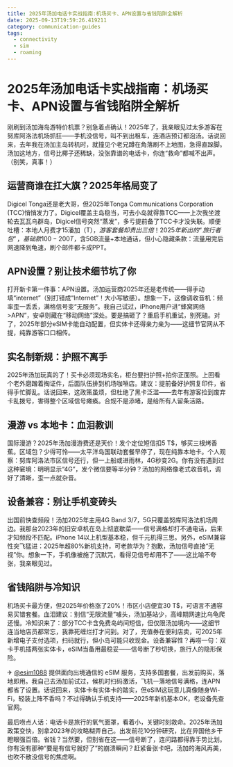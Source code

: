 ```yaml
---
title: 2025年汤加电话卡实战指南:机场买卡、APN设置与省钱陷阱全解析
date: 2025-09-13T19:59:26.419211
category: communication-guides
tags:
  - connectivity
  - sim
  - roaming
---
```


# 2025年汤加电话卡实战指南：机场买卡、APN设置与省钱陷阱全解析

刚刷到汤加海岛游特价机票？别急着点确认！2025年了，我亲眼见过太多游客在努库阿洛法机场抓狂——手机没信号，叫不到出租车，连酒店预订都泡汤。话说回来，去年我在汤加主岛转机时，就撞见个老兄蹲在角落刷不上地图，急得直跺脚。汤加这地方，信号比椰子还稀缺，没张靠谱的电话卡，你连“救命”都喊不出声。（别笑，真事！）

## 运营商谁在扛大旗？2025年格局变了
Digicel Tonga还是老大哥，但2025年Tonga Communications Corporation (TCC)悄悄发力了。Digicel覆盖主岛稳当，可去小岛就得靠TCC——上次我坐渡轮去瓦瓦乌群岛，Digicel信号突然“蒸发”，多亏提前备了TCC卡才没失联。顺便吐槽：本地人月费才15潘加（T$），游客套餐却贵出三倍！2025年新出的“旅行者包”，基础款100-200 T$，含5GB流量+本地通话，但小心隐藏条款：流量用完后网速降到龟速，刷个邮件都卡成PPT。

## APN设置？别让技术细节坑了你
打开新卡第一件事：APN设置。汤加运营商2025年还是老传统——得手动填“internet”（别打错成“Internet”！大小写敏感）。想象一下，这像调收音机：频率歪一丢丢，满格信号变“无服务”。我自己试过，iPhone用户进“蜂窝网络>APN”，安卓则藏在“移动网络”深处。要是搞砸了？重启手机重试，别死磕。对了，2025年部分eSIM卡能自动配置，但实体卡还得亲力亲为——这细节官网从不提，纯靠游客口口相传。

## 实名制新规：护照不离手
2025年汤加玩真的了！买卡必须现场实名，柜台要扫护照+拍你正面照。上回看个老外磨蹭着掏证件，后面队伍排到机场咖啡店。建议：提前备好护照复印件，省得手忙脚乱。话说回来，这政策虽烦，但杜绝了黑卡泛滥——去年有游客捡到废弃卡乱拨号，害得整个区域信号瘫痪。合规不是添堵，是给所有人留条活路。

## 漫游 vs 本地卡：血泪教训
国际漫游？2025年汤加漫游费还是天价！发个定位短信扣5 T$，够买三根烤香蕉。区域包？少得可怜——太平洋岛国联动套餐早停了，现在纯靠本地卡。个人观察：努库阿洛法市区信号还行，但一上船或进雨林，4G秒变2G。你有没有遇到过这种窘境：明明显示“4G”，发个微信要等半分钟？汤加的网络像老式收音机，调好了清晰，歪一点就杂音。

## 设备兼容：别让手机变砖头
出国前快查频段！汤加2025年主用4G Band 3/7，5G只覆盖努库阿洛法机场周边。我那台2023年的旧安卓机在岛上彻底歇菜——信号满格却打不通电话，后来才知频段不匹配。iPhone 14以上机型基本稳，但千元机得三思。另外，eSIM兼容性突飞猛进：2025年超80%新机支持，可老款华为？抱歉，汤加信号直接“无视”你。想象一下，手机像被施了沉默咒，看得见信号却用不了——这比喻不夸张，我亲眼见过。

## 省钱陷阱与冷知识
机场买卡最方便，但2025年价格涨了20%！市区小店便宜30 T$，可语言不通容易买错套餐。血泪建议：别信“无限流量”噱头，汤加基站少，高峰期网速比乌龟爬还慢。冷知识来了：部分TCC卡含免费岛屿间短信，但仅限汤加境内——这细节连当地店员都常忘，我靠死缠烂打才问到。对了，充值券在便利店卖，可2025年新增电子支付选项，扫码就行，但小岛可能只收现金。设备兼容性？再唠一句：双卡手机插两张实体卡，eSIM当备用最稳妥——信号断了秒切换，旅行人的隐形保险。

✈ [@esim1088](https://t.me/s/esim1088) 提供面向出境通信的 eSIM 服务，支持多国套餐，出发前购买，落地即用。我自己去汤加前试过，候机时扫码激活，飞机一落地信号满格，连APN都省了设置。话说回来，实体卡有实体卡的踏实，但eSIM这玩意儿真像随身Wi-Fi，轻装上阵不香吗？不过得确认手机支持——2025年新机基本OK，老设备先查官网。

最后唠点人话：电话卡是旅行的氧气面罩，看着小，关键时刻救命。2025年汤加政策变快，别拿2023年的攻略糊弄自己。出发前花10分钟研究，比在异国他乡干瞪眼强百倍。省钱？当然要，但别省在这——信号断了，连问路都得靠手势比划。你有没有那种“要是有信号就好了”的崩溃瞬间？赶紧备张卡吧，汤加的海风再美，也吹不散没信号的焦虑啊。